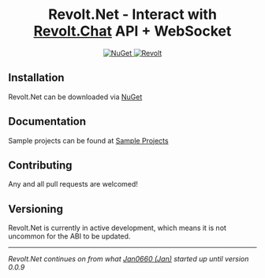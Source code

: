 <div align="center">

  <h1>Revolt.Net - Interact with <a href="https://app.revolt.chat">Revolt.Chat</a> API + WebSocket</h1>

  <div>
    <a href="https://www.nuget.org/packages/Revolt.Net/">
      <img src="https://img.shields.io/nuget/vpre/Revolt.Net.svg?maxAge=2592000?style=plastic" alt="NuGet">
    </a>
    <a href="https://rvlt.gg/STVA3q61">
      <img src="https://img.shields.io/badge/revolt-join_support_server-blue" alt="Revolt">
    </a>
  </div>
  
</div>

<h2>Installation</h2>

Revolt.Net can be downloaded via [NuGet](https://www.nuget.org/packages/Revolt.Net/)

<h2>Documentation</h2>

Sample projects can be found at [Sample Projects](/Source/Revolt.Net.Samples)

<h2>Contributing</h2>

Any and all pull requests are welcomed!

<h2>Versioning</h2>

Revolt.Net is currently in active development, which means it is not uncommon for the ABI to be updated.

<hr/>

_Revolt.Net continues on from what [Jan0660 (Jan)](https://github.com/Jan0660) started up until version 0.0.9_
